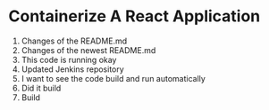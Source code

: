 # Containerize A React Application
1. Changes of the README.md
2. Changes of the newest README.md
3. This code is running okay
4. Updated Jenkins repository
5. I want to see the code build and run automatically
6. Did it build
7. Build